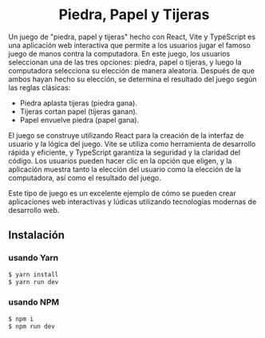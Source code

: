 <h1 align="center">Piedra, Papel y Tijeras</h1>

Un juego de "piedra, papel y tijeras" hecho con React, Vite y TypeScript es una aplicación web interactiva que permite a los usuarios jugar el famoso juego de manos contra la computadora. En este juego, los usuarios seleccionan una de las tres opciones: piedra, papel o tijeras, y luego la computadora selecciona su elección de manera aleatoria. Después de que ambos hayan hecho su elección, se determina el resultado del juego según las reglas clásicas:

- Piedra aplasta tijeras (piedra gana).
- Tijeras cortan papel (tijeras ganan).
- Papel envuelve piedra (papel gana).
  
El juego se construye utilizando React para la creación de la interfaz de usuario y la lógica del juego. Vite se utiliza como herramienta de desarrollo rápida y eficiente, y TypeScript garantiza la seguridad y la claridad del código. Los usuarios pueden hacer clic en la opción que eligen, y la aplicación muestra tanto la elección del usuario como la elección de la computadora, así como el resultado del juego.

Este tipo de juego es un excelente ejemplo de cómo se pueden crear aplicaciones web interactivas y lúdicas utilizando tecnologías modernas de desarrollo web.

## Instalación

### usando Yarn

```bash
$ yarn install
$ yarn run dev
```

### usando NPM

```bash
$ npm i
$ npm run dev
```

<!-- 
- [@vitejs/plugin-react](https://github.com/vitejs/vite-plugin-react/blob/main/packages/plugin-react/README.md) uses [Babel](https://babeljs.io/) for Fast Refresh
- [@vitejs/plugin-react-swc](https://github.com/vitejs/vite-plugin-react-swc) uses [SWC](https://swc.rs/) for Fast Refresh

## Expanding the ESLint configuration

If you are developing a production application, we recommend updating the configuration to enable type aware lint rules:

- Configure the top-level `parserOptions` property like this:

```js
   parserOptions: {
    ecmaVersion: 'latest',
    sourceType: 'module',
    project: ['./tsconfig.json', './tsconfig.node.json'],
    tsconfigRootDir: __dirname,
   },
```

- Replace `plugin:@typescript-eslint/recommended` to `plugin:@typescript-eslint/recommended-type-checked` or `plugin:@typescript-eslint/strict-type-checked`
- Optionally add `plugin:@typescript-eslint/stylistic-type-checked`
- Install [eslint-plugin-react](https://github.com/jsx-eslint/eslint-plugin-react) and add `plugin:react/recommended` & `plugin:react/jsx-runtime` to the `extends` list -->

